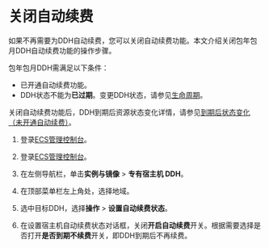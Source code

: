 # 关闭自动续费

如果不再需要为DDH自动续费，您可以关闭自动续费功能。本文介绍关闭包年包月DDH自动续费功能的操作步骤。

包年包月DDH需满足以下条件：

-   已开通自动续费功能。
-   DDH状态不能为**已过期**。变更DDH状态，请参见[生命周期](/cn.zh-CN/产品简介/生命周期.md)。

关闭自动续费功能后，DDH到期后资源状态变化详情，请参见[到期后状态变化（未开通自动续费）](/cn.zh-CN/产品定价/包年包月.md)。

1.  登录[ECS管理控制台](https://ecs.console.aliyun.com)。

2.  登录[ECS管理控制台](https://partners-intl.console.aliyun.com/#/ecs)。

3.  在左侧导航栏，单击**实例与镜像** \> **专有宿主机 DDH**。

4.  在顶部菜单栏左上角处，选择地域。

5.  选中目标DDH，选择**操作** \> **设置自动续费状态**。

6.  在设置宿主机自动续费状态对话框，关闭**开启自动续费**开关。根据需要选择是否打开**是否到期不续费**开关，即DDH到期后不再续费。


